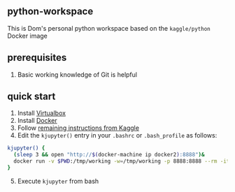 ## python-workspace

This is Dom's personal python workspace based on the `kaggle/python` Docker image

## prerequisites
1. Basic working knowledge of Git is helpful

## quick start
1. Install [Virtualbox](https://www.virtualbox.org/)
2. Install [Docker](https://docs.docker.com/docker-for-mac/)
3. Follow [remaining instructions from Kaggle](http://blog.kaggle.com/2016/02/05/how-to-get-started-with-data-science-in-containers/)
4. Edit the `kjupyter()` entry in your `.bashrc` or `.bash_profile` as follows:
``` bash
kjupyter() {
  (sleep 3 && open "http://$(docker-machine ip docker2):8888")&
  docker run -v $PWD:/tmp/working -w=/tmp/working -p 8888:8888 --rm -it kaggle/python jupyter notebook --no-browser --ip="0.0.0.0/" --notebook-dir=/tmp/working
}
```
5. Execute `kjupyter` from bash

